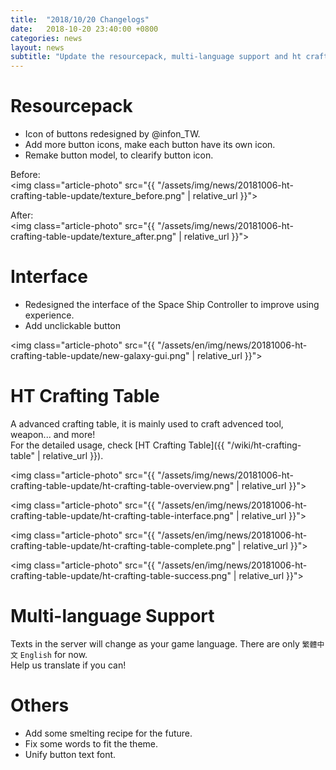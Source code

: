 ```yaml
---
title:  "2018/10/20 Changelogs"
date:   2018-10-20 23:40:00 +0800
categories: news
layout: news
subtitle: "Update the resourcepack, multi-language support and ht crafting table"
---
```


# Resourcepack

* Icon of buttons redesigned by @infon_TW.
* Add more button icons, make each button have its own icon.
* Remake button model, to clearify button icon.

Before:  
<img class="article-photo" src="{{ "/assets/img/news/20181006-ht-crafting-table-update/texture_before.png" | relative_url }}">  

After:  
<img class="article-photo" src="{{ "/assets/img/news/20181006-ht-crafting-table-update/texture_after.png" | relative_url }}">

# Interface

* Redesigned the interface of the Space Ship Controller to improve using experience.
* Add unclickable button

<img class="article-photo" src="{{ "/assets/en/img/news/20181006-ht-crafting-table-update/new-galaxy-gui.png" | relative_url }}">

# HT Crafting Table

A advanced crafting table, it is mainly used to craft advenced tool, weapon... and more!  
For the detailed usage, check [HT Crafting Table]({{ "/wiki/ht-crafting-table" | relative_url }}).

<img class="article-photo" src="{{ "/assets/img/news/20181006-ht-crafting-table-update/ht-crafting-table-overview.png" | relative_url }}">

<img class="article-photo" src="{{ "/assets/en/img/news/20181006-ht-crafting-table-update/ht-crafting-table-interface.png" | relative_url }}">

<img class="article-photo" src="{{ "/assets/en/img/news/20181006-ht-crafting-table-update/ht-crafting-table-complete.png" | relative_url }}">

<img class="article-photo" src="{{ "/assets/en/img/news/20181006-ht-crafting-table-update/ht-crafting-table-success.png" | relative_url }}">

# Multi-language Support

Texts in the server will change as your game language.
There are only `繁體中文` `English` for now.  
Help us translate if you can!

# Others

* Add some smelting recipe for the future.
* Fix some words to fit the theme.
* Unify button text font.
